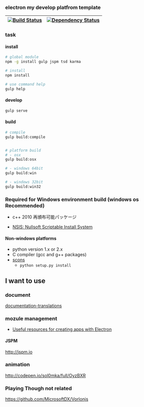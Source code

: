 ### electron my develop platfrom template


|[![Build Status](https://travis-ci.org/MSakamaki/electron-dev-platform.svg?branch=master)](https://travis-ci.org/MSakamaki/electron-dev-platform)|[![Dependency Status](https://gemnasium.com/MSakamaki/electron-dev-platform.svg)](https://gemnasium.com/MSakamaki/electron-dev-platform)|
|:-:|:-:|

### task

#### install

```sh
# global module
npm -g install gulp jspm tsd karma

# install
npm install

# use command help
gulp help
```

#### develop

```sh
gulp serve
```

#### build

```sh
# compile
gulp build:compile


# platform build 
# - osx
gulp build:osx

# - windows 64bit
gulp build:win

# - windows 32bit
gulp build:win32

```

### Required for Windows environment build (windows os Recommended)

 - c++ 2010 再頒布可能パッケージ
 + [NSIS: Nullsoft Scriptable Install System](https://sourceforge.net/projects/nsis/)

#### Non-windows platforms

 + python version 1.x or 2.x
 + C compiler (gcc and g++ packages)
 + [scons](http://www.scons.org/)
   + `python setup.py install`

## I want to use

### document

[documentation-translations](https://github.com/atom/electron#documentation-translations)

### mozule management

 + [Useful resources for creating apps with Electron](https://github.com/sindresorhus/awesome-electron)

#### JSPM

http://jspm.io

### animation

http://codepen.io/sol0mka/full/OyzBXR

### Playing Though not related

https://github.com/MicrosoftDX/Vorlonjs


